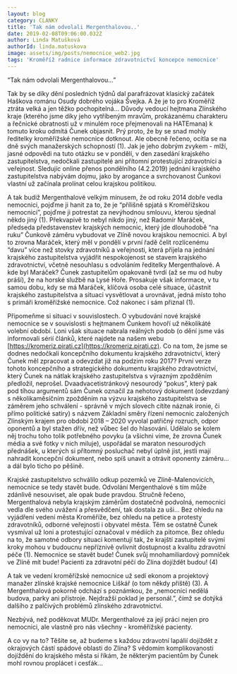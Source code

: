 ```yaml
---
layout: blog
category: CLANKY
title: 'Tak nám odvolali Mergenthalovou..'
date: 2019-02-08T09:06:00.032Z
author: Linda Matušková
authorId: linda.matuskova
image: assets/img/posts/nemocnice_web2.jpg
tags: 'Kroměříž radnice informace zdravotnictví koncepce nemocnice'
---
```


“Tak nám odvolali Mergenthalovou…”

Tak by se díky dění posledních týdnů dal parafrázovat klasický začátek Haškova románu Osudy dobrého vojáka Švejka. A že je to pro Kroměříž ztráta velká a jen těžko pochopitelná...
Důvody vedoucí hejtmana Zlínského kraje (kterého jsme díky jeho vytříbeným mravům, prokázanému charakteru a řečnické obratnosti už v minulém roce přejmenovali na HATEmana) k tomuto kroku odmítá Čunek objasnit. Prý proto, že by se snad mohly ředitelky kroměřížské nemocnice dotknout. Ale obecně řečeno, ocitla se na dně svých manažerských schopností (1). Jak je jeho dobrým zvykem - mlží, jasné odpovědi na tuto otázku se v pondělí, v den zasedání krajského zastupitelstva, nedočkali zastupitelé ani přítomní protestující zdravotníci a veřejnost. Sledujíc online přenos pondělního (4.2.2019) jednání krajského zastupitelstva nabývám dojmu, jako by arogance a svrchovanost Čunkovi vlastní už začínala prolínat celou krajskou politikou.

A tak budiž Mergenthalové velkým mínusem, že od roku 2014 dobře vedla nemocnici, pojďme ji hanit za to, že je “přílišně spjatá s Kroměřížskou nemocnicí”, pojďme ji potrestat za nevýhodnou smlouvu, kterou sjednal někdo jiný (1). Překvapivě to nebyl nikdo jiný, než Radomír Maráček, předseda představenstev krajských nemocnic, který jde dlouhodobě “na ruku” Čunkově záměru vybudovat ve Zlíně novou krajskou nemocnici. A byl to zrovna Maráček, který měl v pondělí v první řadě čelit rozlícenému “davu” více než stovky zdravotníků a veřejnosti, která přijela na jednání krajského zastupitelstva vyjádřit nespokojenost se stavem krajského zdravotnictví, včetně nesouhlasu s odvoláním ředitelky Mergenthalové. A kde byl Maráček? Čunek zastupitelům opakovaně tvrdí (až se mu od huby práší), že na horské službě na Lysé Hoře. Prosakuje však informace, v tu samou dobu, kdy se má Maráček, klíčová osoba celé situace, účastnit krajského zastupitelstva a situaci vysvětlovat a urovnávat, jedná místo toho s primáři kroměřížské nemocnice. Což nakonec i sám přiznal (1).

Připomeňme si situaci v souvislostech. O vybudování nové krajské nemocnice se v souvislosti s hejtmanem Čunkem hovoří už několikáté volební období. Loni však situace nabrala reálných podob (o dění jsme vás informovali sérií článků, které najdete na našem webu [https://kromeriz.pirati.cz](https://kromeriz.pirati.cz). Co na tom, že jsme se dodnes nedočkali koncepčního dokumentu krajského zdravotnictví, který Čunek měl zpracovat a odevzdat již na podzim roku 2017? První verze tohoto koncepčního a strategického dokumentu krajského zdravotnictví, který Čunek na nátlak krajského zastupitelstva s výrazným zpožděním předložil, neprošel. Dvaadvacetistránkový nesourodý “pokus”, který pak pod tíhou argumentů sám Čunek označil za nehotový dokument (odevzdaný s několikaměsíčním zpožděním na výzvu krajského zastupitelstva se záměrem jeho schválení - správně v mých slovech cítíte náznak ironie, či přímo politické satiry) s názvem Základní směry řízení nemocnic založených Zlínským krajem pro období 2018 – 2020 vyvolal patřičný rozruch, odpor oponentů a byl stažen dřív, než vůbec šel do hlasování. Udělalo se kolem něj trochu toho tolik potřebného povyku (a všichni víme, že zrovna Čunek média a své fotky v nich miluje), uspořádal se maraton nesourodých přednášek, u kterých si přítomný posluchač nebyl úplně jist, jestli mají nahradit koncepční dokument, nebo spíš unavit a otrávit oponenty záměru… a dál bylo ticho po pěšině.

Krajské zastupitelstvo schválilo odkup pozemků ve Zlíně-Malenovicích, nemocnice se tedy stavět bude. Odvolání Mergenthalové s tím může zdánlivě nesouviset, ale opak bude pravdou. Stručně řečeno, Mergenthalová nebyla krajským záměrům dostatečně podvolná, nemocnici vedla dle svého uvážení a přesvědčení, tak dostala za uši... Bez ohledu na vyjádření vedení města Kroměříže, bez ohledu na petice a protesty zdravotníků, odborné veřejnosti i obyvatel města. Těm se ostatně Čunek vysmíval už loni a protestující označoval v médiích za pitomce. Bez ohledu na to, že samotné odbory situaci komentují tak, že krajští zastupitelé svými kroky mohou v budoucnu nepříznivě ovlivnit dostupnost a kvalitu zdravotní péče (1). Nemocnice se stavět bude! Čunek svůj mnohamiliardový pomníček ve Zlíně mít bude! Pacienti za zdravotní péčí do Zlína dojíždět budou! (4) 

A tak ve vedení kroměřížské nemocnice už sedí ekonom a projektový manažer zlínské krajské nemocnice Liškář (o tom někdy příště) (3). A Mergenthalová pokorně odchází s poznámkou, že „nemocnici nedělá budova, parky ani přístroje. Nejdražší poklad je personál.”, čímž se dotýká dalšího z palčivých problémů zlínského zdravotnictví.

Nezbývá, než poděkovat MUDr. Mergenthalové za její práci nejen pro nemocnici, ale vlastně pro nás všechny - kroměřížské pacienty.

A co vy na to? Těšíte se, až budeme s každou zdravotní lapálií dojíždět z okrajových částí spádové oblasti do Zlína? S vědomím komplikovanosti dojíždění do krajského města si říkám, že některým pacientům by Čunek mohl rovnou proplácet i cesťák...


